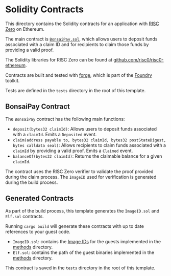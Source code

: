 # Solidity Contracts

This directory contains the Solidity contracts for an application with [RISC Zero](https://risczero.com) on Ethereum.

The main contract is [`BonsaiPay.sol`](./BonsaiPay.sol), which allows users to deposit funds associated with a claim ID and for recipients to claim those funds by providing a valid proof.

The Solidity libraries for RISC Zero can be found at [github.com/risc0/risc0-ethereum](https://github.com/risc0/risc0-ethereum/tree/main/contracts).

Contracts are built and tested with [forge](https://github.com/foundry-rs/foundry#forge), which is part of the [Foundry](https://getfoundry.sh/) toolkit.

Tests are defined in the `tests` directory in the root of this template.

## BonsaiPay Contract

The `BonsaiPay` contract has the following main functions:

- `deposit(bytes32 claimId)`: Allows users to deposit funds associated with a `claimId`. Emits a `Deposited` event.
- `claim(address payable to, bytes32 claimId, bytes32 postStateDigest, bytes calldata seal)`: Allows recipients to claim funds associated with a `claimId` by providing a valid proof. Emits a `Claimed` event.
- `balanceOf(bytes32 claimId)`: Returns the claimable balance for a given `claimId`.

The contract uses the RISC Zero verifier to validate the proof provided during the claim process. The `ImageID` used for verification is generated during the build process.

## Generated Contracts

As part of the build process, this template generates the `ImageID.sol` and `Elf.sol` contracts.

Running `cargo build` will generate these contracts with up to date references to your guest code.

- `ImageID.sol`: contains the [Image IDs](https://dev.risczero.com/terminology#image-id) for the guests implemented in the [methods](../methods/README.md) directory.
- `Elf.sol`: contains the path of the guest binaries implemented in the [methods](../methods/README.md) directory.

This contract is saved in the `tests` directory in the root of this template.
